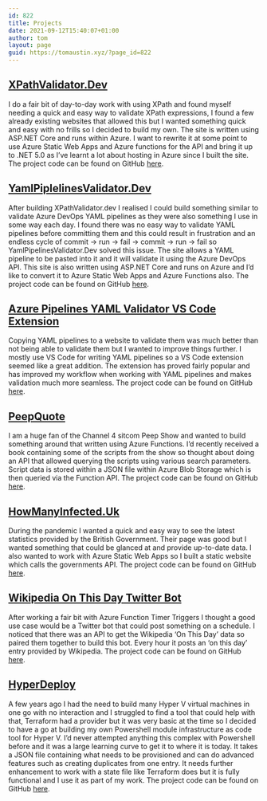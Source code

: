 ```yaml
---
id: 822
title: Projects
date: 2021-09-12T15:40:07+01:00
author: tom
layout: page
guid: https://tomaustin.xyz/?page_id=822
---
```

## [XPathValidator.Dev](https://xpathvalidator.dev/)

I do a fair bit of day-to-day work with using XPath and found myself needing a quick and easy way to validate XPath expressions, I found a few already existing websites that allowed this but I wanted something quick and easy with no frills so I decided to build my own. The site is written using ASP.NET Core and runs within Azure. I want to rewrite it at some point to use Azure Static Web Apps and Azure functions for the API and bring it up to .NET 5.0 as I&#8217;ve learnt a lot about hosting in Azure since I built the site. The project code can be found on GitHub [here](https://github.com/tomaustin700/xpathvalidator.dev).

## [YamlPiplelinesValidator.Dev](https://yamlpipelinesvalidator.dev/)

After building XPathValidator.dev I realised I could build something similar to validate Azure DevOps YAML pipelines as they were also something I use in some way each day. I found there was no easy way to validate YAML pipelines before committing them and this could result in frustration and an endless cycle of commit -> run -> fail -> commit -> run -> fail so YamlPipelinesValidator.Dev solved this issue. The site allows a YAML pipeline to be pasted into it and it will validate it using the Azure DevOps API. This site is also written using ASP.NET Core and runs on Azure and I&#8217;d like to convert it to Azure Static Web Apps and Azure Functions also. The project code can be found on GitHub [here](https://github.com/tomaustin700/yamlpipelinesvalidator.dev).

## [Azure Pipelines YAML Validator VS Code Extension](https://marketplace.visualstudio.com/items?itemName=TomAustin.azure-devops-yaml-pipeline-validator)

Copying YAML pipelines to a website to validate them was much better than not being able to validate them but I wanted to improve things further. I mostly use VS Code for writing YAML pipelines so a VS Code extension seemed like a great addition. The extension has proved fairly popular and has improved my workflow when working with YAML pipelines and makes validation much more seamless. The project code can be found on GitHub [here](https://github.com/tomaustin700/YAML-Pipeline-Validator-VS-Code-Extension). 

## [PeepQuote](https://github.com/tomaustin700/PeepQuote)

I am a huge fan of the Channel 4 sitcom Peep Show and wanted to build something around that written using Azure Functions. I&#8217;d recently received a book containing some of the scripts from the show so thought about doing an API that allowed querying the scripts using various search parameters. Script data is stored within a JSON file within Azure Blob Storage which is then queried via the Function API. The project code can be found on GitHub [here](https://github.com/tomaustin700/PeepQuote). 

## [HowManyInfected.Uk](https://www.howmanyinfected.uk/)

During the pandemic I wanted a quick and easy way to see the latest statistics provided by the British Government. Their page was good but I wanted something that could be glanced at and provide up-to-date data. I also wanted to work with Azure Static Web Apps so I built a static website which calls the governments API. The project code can be found on GitHub [here](https://github.com/tomaustin700/howmanyinfected.uk). 

## [Wikipedia On This Day Twitter Bot](https://twitter.com/wikionthisday)

After working a fair bit with Azure Function Timer Triggers I thought a good use case would be a Twitter bot that could post something on a schedule. I noticed that there was an API to get the Wikipedia &#8216;On This Day&#8217; data so paired them together to build this bot. Every hour it posts an &#8216;on this day&#8217; entry provided by Wikipedia. The project code can be found on GitHub [here](https://github.com/tomaustin700/WikiOnThisDay). 

## [HyperDeploy](https://github.com/tomaustin700/HyperDeploy)

A few years ago I had the need to build many Hyper V virtual machines in one go with no interaction and I struggled to find a tool that could help with that, Terraform had a provider but it was very basic at the time so I decided to have a go at building my own Powershell module infrastructure as code tool for Hyper V. I&#8217;d never attempted anything this complex with Powershell before and it was a large learning curve to get it to where it is today. It takes a JSON file containing what needs to be provisioned and can do advanced features such as creating duplicates from one entry. It needs further enhancement to work with a state file like Terraform does but it is fully functional and I use it as part of my work. The project code can be found on GitHub [here](https://github.com/tomaustin700/HyperDeploy).